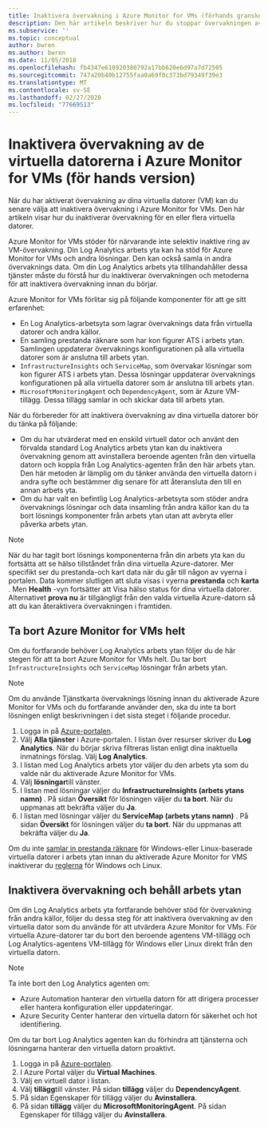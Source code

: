 ```yaml
---
title: Inaktivera övervakning i Azure Monitor for VMs (förhands granskning) | Microsoft Docs
description: Den här artikeln beskriver hur du stoppar övervakningen av dina virtuella datorer i Azure Monitor for VMs.
ms.subservice: ''
ms.topic: conceptual
author: bwren
ms.author: bwren
ms.date: 11/05/2018
ms.openlocfilehash: fb4347e610920380792a17bb620e6d97a7d72505
ms.sourcegitcommit: 747a20b40b12755faa0a69f0c373bd79349f39e3
ms.translationtype: MT
ms.contentlocale: sv-SE
ms.lasthandoff: 02/27/2020
ms.locfileid: "77669513"
---
```

# <a name="disable-monitoring-of-your-vms-in-azure-monitor-for-vms-preview"></a>Inaktivera övervakning av de virtuella datorerna i Azure Monitor for VMs (för hands version)

När du har aktiverat övervakning av dina virtuella datorer (VM) kan du senare välja att inaktivera övervakning i Azure Monitor for VMs. Den här artikeln visar hur du inaktiverar övervakning för en eller flera virtuella datorer.  

Azure Monitor for VMs stöder för närvarande inte selektiv inaktive ring av VM-övervakning. Din Log Analytics arbets yta kan ha stöd för Azure Monitor for VMs och andra lösningar. Den kan också samla in andra övervaknings data. Om din Log Analytics arbets yta tillhandahåller dessa tjänster måste du förstå hur du inaktiverar övervakningen och metoderna för att inaktivera övervakning innan du börjar.

Azure Monitor for VMs förlitar sig på följande komponenter för att ge sitt erfarenhet:

* En Log Analytics-arbetsyta som lagrar övervaknings data från virtuella datorer och andra källor.
* En samling prestanda räknare som har kon figurer ATS i arbets ytan. Samlingen uppdaterar övervaknings konfigurationen på alla virtuella datorer som är anslutna till arbets ytan.
* `InfrastructureInsights` och `ServiceMap`, som övervakar lösningar som kon figurer ATS i arbets ytan. Dessa lösningar uppdaterar övervaknings konfigurationen på alla virtuella datorer som är anslutna till arbets ytan.
* `MicrosoftMonitoringAgent` och `DependencyAgent`, som är Azure VM-tillägg. Dessa tillägg samlar in och skickar data till arbets ytan.

När du förbereder för att inaktivera övervakning av dina virtuella datorer bör du tänka på följande:

* Om du har utvärderat med en enskild virtuell dator och använt den förvalda standard Log Analytics arbets ytan kan du inaktivera övervakning genom att avinstallera beroende agenten från den virtuella datorn och koppla från Log Analytics-agenten från den här arbets ytan. Den här metoden är lämplig om du tänker använda den virtuella datorn i andra syfte och bestämmer dig senare för att återansluta den till en annan arbets yta.
* Om du har valt en befintlig Log Analytics-arbetsyta som stöder andra övervaknings lösningar och data insamling från andra källor kan du ta bort lösnings komponenter från arbets ytan utan att avbryta eller påverka arbets ytan.  

>[!NOTE]
> När du har tagit bort lösnings komponenterna från din arbets yta kan du fortsätta att se hälso tillståndet från dina virtuella Azure-datorer. Mer specifikt ser du prestanda-och kart data när du går till någon av vyerna i portalen. Data kommer slutligen att sluta visas i vyerna **prestanda** och **karta** . Men **Health** -vyn fortsätter att Visa hälso status för dina virtuella datorer. Alternativet **prova nu** är tillgängligt från den valda virtuella Azure-datorn så att du kan återaktivera övervakningen i framtiden.  

## <a name="remove-azure-monitor-for-vms-completely"></a>Ta bort Azure Monitor for VMs helt

Om du fortfarande behöver Log Analytics arbets ytan följer du de här stegen för att ta bort Azure Monitor for VMs helt. Du tar bort `InfrastructureInsights` och `ServiceMap` lösningar från arbets ytan.  

>[!NOTE]
>Om du använde Tjänstkarta övervaknings lösning innan du aktiverade Azure Monitor for VMs och du fortfarande använder den, ska du inte ta bort lösningen enligt beskrivningen i det sista steget i följande procedur.  
>

1. Logga in på [Azure-portalen](https://portal.azure.com).
2. Välj **Alla tjänster** i Azure-portalen. I listan över resurser skriver du **Log Analytics**. När du börjar skriva filtreras listan enligt dina inaktuella inmatnings förslag. Välj **Log Analytics**.
3. I listan med Log Analytics arbets ytor väljer du den arbets yta som du valde när du aktiverade Azure Monitor for VMs.
4. Välj **lösningar**till vänster.  
5. I listan med lösningar väljer du **InfrastructureInsights (arbets ytans namn)** . På sidan **Översikt** för lösningen väljer du **ta bort**. När du uppmanas att bekräfta väljer du **Ja**.  
6. I listan med lösningar väljer du **ServiceMap (arbets ytans namn)** . På sidan **Översikt** för lösningen väljer du **ta bort**. När du uppmanas att bekräfta väljer du **Ja**.  

Om du inte [samlar in prestanda räknare](vminsights-enable-overview.md#performance-counters-enabled) för Windows-eller Linux-baserade virtuella datorer i arbets ytan innan du aktiverade Azure Monitor for VMS inaktiverar du [reglerna](../platform/data-sources-performance-counters.md#configuring-performance-counters) för Windows och Linux.

## <a name="disable-monitoring-and-keep-the-workspace"></a>Inaktivera övervakning och behåll arbets ytan  

Om din Log Analytics arbets yta fortfarande behöver stöd för övervakning från andra källor, följer du dessa steg för att inaktivera övervakning av den virtuella dator som du använde för att utvärdera Azure Monitor for VMs. För virtuella Azure-datorer tar du bort den beroende agentens VM-tillägg och Log Analytics-agentens VM-tillägg för Windows eller Linux direkt från den virtuella datorn. 

>[!NOTE]
>Ta inte bort den Log Analytics agenten om: 
>
> * Azure Automation hanterar den virtuella datorn för att dirigera processer eller hantera konfiguration eller uppdateringar. 
> * Azure Security Center hanterar den virtuella datorn för säkerhet och hot identifiering. 
>
> Om du tar bort Log Analytics agenten kan du förhindra att tjänsterna och lösningarna hanterar den virtuella datorn proaktivt. 

1. Logga in på [Azure-portalen](https://portal.azure.com). 
2. I Azure Portal väljer du **Virtual Machines**. 
3. Välj en virtuell dator i listan. 
4. Välj **tillägg**till vänster. På sidan **tillägg** väljer du **DependencyAgent**.
5. På sidan Egenskaper för tillägg väljer du **Avinstallera**.
6. På sidan **tillägg** väljer du **MicrosoftMonitoringAgent**. På sidan Egenskaper för tillägg väljer du **Avinstallera**.  
